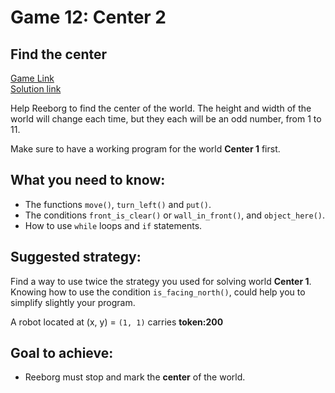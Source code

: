 # Game 12: Center 2  

## Find the center  
[Game Link](https://reeborg.ca/reeborg.html?lang=en&mode=python&menu=worlds%2Fmenus%2Freeborg_intro_en.json&name=Center%202&url=worlds%2Ftutorial_en%2Fcenter2.json)  
[Solution link](center2.py)

Help Reeborg to find the center of the world. The height and width of the world will change each time, but they each will be an odd number, from 1 to 11.  

Make sure to have a working program for the world **Center 1** first.

## What you need to know:  
  - The functions `move()`, `turn_left()` and `put()`.  
  - The conditions `front_is_clear()` or `wall_in_front()`, and `object_here()`.  
  - How to use `while` loops and `if` statements.  

## Suggested strategy:  
Find a way to use twice the strategy you used for solving world **Center 1**. Knowing how to use the condition `is_facing_north()`, could help you to simplify slightly your program.  

A robot located at (x, y) = `(1, 1)` carries **token:200**

## Goal to achieve:  
  - Reeborg must stop and mark the **center** of the world.
